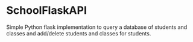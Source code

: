 # SchoolFlaskAPI

Simple Python flask implementation to query a database of students and classes and add/delete students and classes for students.
